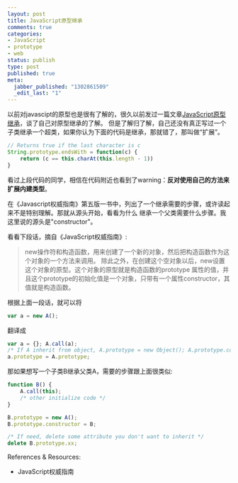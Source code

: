 ```yaml
--- 
layout: post
title: JavaScript原型继承
comments: true
categories:
- JavaScript
- prototype
- web
status: publish
type: post
published: true
meta: 
  jabber_published: "1302861509"
  _edit_last: "1"
---
```


以前对javascipt的原型也是很有了解的，很久以前发过一篇文章[JavaScript原型继承][]，谈了自己对原型继承的了解。
但是了解归了解，自己还没有真正写过一个子类继承一个超类，如果你认为下面的代码是继承，那就错了，那叫做“扩展”。

~~~~ javascript
// Returns true if the last character is c
String.prototype.endsWith = function(c) {
    return (c == this.charAt(this.length - 1))
}
~~~~

看过上段代码的同学，相信在代码附近也看到了warning：**反对使用自己的方法来扩展内建类型**。

在《Javascript权威指南》第五版一书中，列出了一个继承需要的步骤，或许读起来不是特别理解。那就从源头开始，看看为什么
继承一个父类需要什么步骤。我这里说的源头是"constructor"。

看看下段话，摘自《JavaScript权威指南》:

> new操作符和构造函数，用来创建了一个新的对象，然后把构造函数作为这个对象的一个方法来调用。
> 除此之外，在创建这个空对象以后，new设置这个对象的原型。这个对象的原型就是构造函数的prototype
> 属性的值，并且这个prototype的初始化值是一个对象，只带有一个属性constructor，其值就是构造函数。

根据上面一段话，就可以将

~~~~ javascript
var a = new A();
~~~~

翻译成

~~~~ javascript
var a = {}; A.call(a);
/* If A inherit from object, A.prototype = new Object(); A.prototype.consturctor = A; */
a.prototype = A.prototype;
~~~~

那如果想写一个子类B继承父类A，需要的步骤跟上面很类似:

~~~~ javascript
function B() {
    A.call(this);
    /* other initialize code */
}

B.prototype = new A();
B.prototype.constructor = B;

/* If need, delete some attribute you don't want to inherit */
delete B.prototype.xx;
~~~~

References & Resources:

-   JavaScript权威指南

  [JavaScript原型继承]: http://nextlinus.blog.163.com/blog/static/12200239820097543122796/
